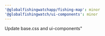 ```yaml
---
'@globalfishingwatchapp/fishing-map': minor
'@globalfishingwatch/ui-components': minor
---
```


Update base.css and ui-components"
